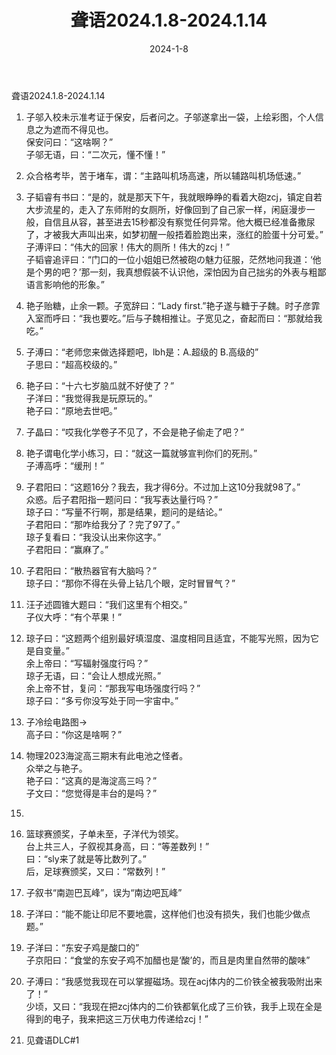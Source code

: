 ﻿---
title: 聋语2024.1.8-2024.1.14
date: 2024-1-8
---
聋语2024.1.8-2024.1.14  
  
1. 子邬入校未示准考证于保安，后者问之。子邬遂拿出一袋，上绘彩图，个人信息之为遮而不得见也。  
保安问曰：“这啥啊？”  
子邬无语，曰：“二次元，懂不懂！”  
2. 众合格考毕，苦于堵车，谓：“主路叫机场高速，所以辅路叫机场低速。”  
3. 子韬睿有书曰：“是的，就是那天下午，我就眼睁睁的看着大砲zcj，镇定自若大步流星的，走入了东师附的女厕所，好像回到了自己家一样，闲庭漫步一般，自信且从容，甚至进去15秒都没有察觉任何异常。他大概已经准备撒尿了，才被我大声叫出来，如梦初醒一般捂着脸跑出来，涨红的脸蛋十分可爱。”  
子溥评曰：“伟大的回家！伟大的厕所！伟大的zcj！”  
子韬睿追评曰：“门口的一位小姐姐已然被砲の魅力征服，茫然地问我道：‘他是个男的吧？’那一刻，我真想假装不认识他，深怕因为自己拙劣的外表与粗鄙语言影响他的形象。”  
4. 艳子贻糖，止余一颗。子宽辞曰：“Lady first.”艳子遂与糖于子魏。时子彦霏入室而呼曰：“我也要吃。”后与子魏相推让。子宽见之，奋起而曰：“那就给我吃。”  
5. 子溥曰：“老师您来做选择题吧，lbh是：A.超级的 B.高级的”  
子思曰：“超高校级的。”  
6. 艳子曰：“十六七岁脑瓜就不好使了？”  
子洋曰：“我觉得我是玩原玩的。”  
艳子曰：“原地去世吧。”  
7. 子晶曰：“哎我化学卷子不见了，不会是艳子偷走了吧？”  
8. 艳子谓电化学小练习，曰：“就这一篇就够宣判你们的死刑。”  
子溥高呼：“缓刑！”  
9. 子君阳曰：“这题16分？我去，我才得6分。不过加上这10分我就98了。”  
众惑。后子君阳指一题问曰：“我写表达量行吗？”  
琼子曰：“写量不行啊，那是结果，题问的是结论。”  
子君阳曰：“那咋给我分了？完了97了。”  
琼子复看曰：“我没认出来你这字。”  
子君阳曰：“赢麻了。”  
10. 子君阳曰：“散热器官有大脑吗？”  
琼子曰：“那你不得在头骨上钻几个眼，定时冒冒气？”  
11. 汪子述圆锥大题曰：“我们这里有个相交。”  
子仪大呼：“有个苹果！”  
12. 琼子曰：“这题两个组别最好填湿度、温度相同且适宜，不能写光照，因为它是自变量。”  
余上帝曰：“写辐射强度行吗？”  
琼子无语，曰：“会让人想成光照。”  
余上帝不甘，复问：“那我写电场强度行吗？”  
琼子曰：“多亏你没写处于同一宇宙中。”  
13. 子冷绘电路图→  
高子曰：“你这是啥啊？”  
  
  
  
  
  
  
  
14. 物理2023海淀高三期末有此电池之怪者。  
众举之与艳子。  
艳子曰：“这真的是海淀高三吗？”  
子文曰：“您觉得是丰台的是吗？”  
  
  
  
  
  
  
  
  
  
15.    
  
16. 篮球赛颁奖，子单未至，子洋代为领奖。  
台上共三人，子叙视其身高，曰：“等差数列！”  
曰：“sly来了就是等比数列了。”  
后，足球赛颁奖，又曰：“常数列！”  
17. 子叙书“南迦巴瓦峰”，误为“南边吧瓦峰”  
18. 子洋曰：“能不能让印尼不要地震，这样他们也没有损失，我们也能少做点题。”  
  
19. 子洋曰：“东安子鸡是酸口的”  
子京阳曰：“食堂的东安子鸡不加醋也是‘酸’的，而且是肉里自然带的酸味”  
20. 子溥曰：“我感觉我现在可以掌握磁场。现在acj体内的二价铁全被我吸附出来了！”  
少顷，又曰：“我现在把zcj体内的二价铁都氧化成了三价铁，我手上现在全是得到的电子，我来把这三万伏电力传递给zcj！”  
21. 见聋语DLC#1  
